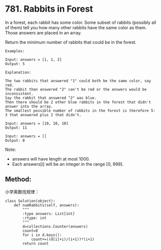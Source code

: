 # 781. Rabbits in Forest

In a forest, each rabbit has some color. Some subset of rabbits (possibly all of them) tell you how many other rabbits have the same color as them. Those answers are placed in an array.

Return the minimum number of rabbits that could be in the forest.

    Examples:
    
    Input: answers = [1, 1, 2]
    Output: 5
    
    Explanation:
    
    The two rabbits that answered "1" could both be the same color, say red.
    The rabbit than answered "2" can't be red or the answers would be inconsistent.
    Say the rabbit that answered "2" was blue.
    Then there should be 2 other blue rabbits in the forest that didn't answer into the array.
    The smallest possible number of rabbits in the forest is therefore 5: 3 that answered plus 2 that didn't.
    
    Input: answers = [10, 10, 10]
    Output: 11
    
    Input: answers = []
    Output: 0

Note:

- answers will have length at most 1000.
- Each answers[i] will be an integer in the range [0, 999].

## Method:

小学奥数找规律：

    class Solution(object):
        def numRabbits(self, answers):
            """
            :type answers: List[int]
            :rtype: int
            """
            d=collections.Counter(answers)
            count=0
            for i in d.keys():
                count+=((d[i]+i)/(i+1))*(i+1)
            return count